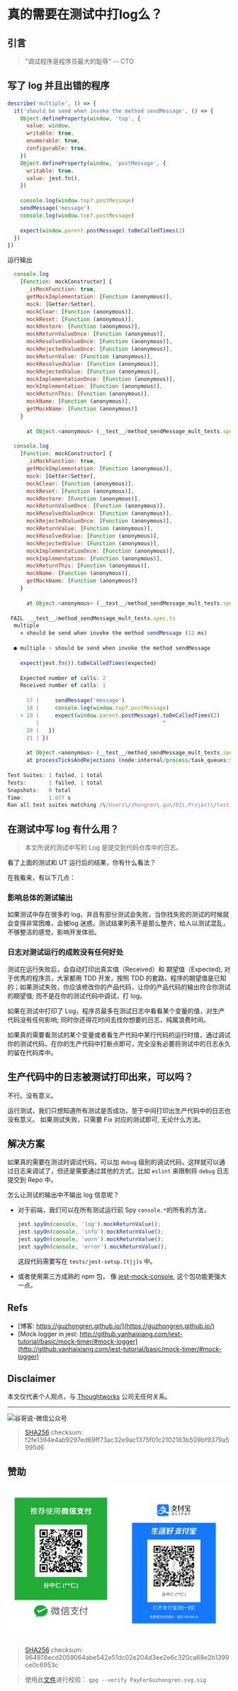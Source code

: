 # 真的需要在测试中打log么？


## 引言

> "调试程序是程序员最大的耻辱" -- CTO

## 写了 log 并且出错的程序

```js
describe('multiple', () => {
  it('should be send when invoke the method sendMessage', () => {
    Object.defineProperty(window, 'top', {
      value: window,
      writable: true,
      enumerable: true,
      configurable: true,
    })
    Object.defineProperty(window, 'postMessage', {
      writable: true,
      value: jest.fn(),
    })

    console.log(window.top?.postMessage)
    sendMessage('message')
    console.log(window.top?.postMessage)

    expect(window.parent.postMessage).toBeCalledTimes(2)
  })
})

```

运行输出

```js
  console.log
    [Function: mockConstructor] {
      _isMockFunction: true,
      getMockImplementation: [Function (anonymous)],
      mock: [Getter/Setter],
      mockClear: [Function (anonymous)],
      mockReset: [Function (anonymous)],
      mockRestore: [Function (anonymous)],
      mockReturnValueOnce: [Function (anonymous)],
      mockResolvedValueOnce: [Function (anonymous)],
      mockRejectedValueOnce: [Function (anonymous)],
      mockReturnValue: [Function (anonymous)],
      mockResolvedValue: [Function (anonymous)],
      mockRejectedValue: [Function (anonymous)],
      mockImplementationOnce: [Function (anonymous)],
      mockImplementation: [Function (anonymous)],
      mockReturnThis: [Function (anonymous)],
      mockName: [Function (anonymous)],
      getMockName: [Function (anonymous)]
    }

      at Object.<anonymous> (__test__/method_sendMessage_mult_tests.spec.ts:16:13)

  console.log
    [Function: mockConstructor] {
      _isMockFunction: true,
      getMockImplementation: [Function (anonymous)],
      mock: [Getter/Setter],
      mockClear: [Function (anonymous)],
      mockReset: [Function (anonymous)],
      mockRestore: [Function (anonymous)],
      mockReturnValueOnce: [Function (anonymous)],
      mockResolvedValueOnce: [Function (anonymous)],
      mockRejectedValueOnce: [Function (anonymous)],
      mockReturnValue: [Function (anonymous)],
      mockResolvedValue: [Function (anonymous)],
      mockRejectedValue: [Function (anonymous)],
      mockImplementationOnce: [Function (anonymous)],
      mockImplementation: [Function (anonymous)],
      mockReturnThis: [Function (anonymous)],
      mockName: [Function (anonymous)],
      getMockName: [Function (anonymous)]
    }

      at Object.<anonymous> (__test__/method_sendMessage_mult_tests.spec.ts:18:13)

 FAIL  __test__/method_sendMessage_mult_tests.spec.ts
  multiple
    ✕ should be send when invoke the method sendMessage (12 ms)

  ● multiple › should be send when invoke the method sendMessage

    expect(jest.fn()).toBeCalledTimes(expected)

    Expected number of calls: 2
    Received number of calls: 1

      17 |     sendMessage('message')
      18 |     console.log(window.top?.postMessage)
    > 19 |     expect(window.parent.postMessage).toBeCalledTimes(2)
         |                                       ^
      20 |   })
      21 | })

      at Object.<anonymous> (__test__/method_sendMessage_mult_tests.spec.ts:19:39)
      at processTicksAndRejections (node:internal/process/task_queues:96:5)

Test Suites: 1 failed, 1 total
Tests:       1 failed, 1 total
Snapshots:   0 total
Time:        1.077 s
Ran all test suites matching /\/Users\/zhongren\.gu\/01\.Project\/test-window-object\/__test__\/method_sendMessage_mult_tests\.spec\.ts/i with tests matching "multiple should be send when invoke the method sendMessage".
```

## 在测试中写 log 有什么用？
> 本文所说的测试中写的 Log 是提交到代码仓库中的日志。

看了上面的测试和 UT 运行后的结果，你有什么看法？

在我看来，有以下几点：

### 影响总体的测试输出

如果测试中存在很多的 log，并且有部分测试会失败，当你找失败的测试的时候就会变得非常困难，会被log 迷惑。测试结果列表不是那么整齐，给人以测试混乱，不够整洁的感觉，影响开发体验。

### 日志对测试运行的成败没有任何好处

测试在运行失败后，会自动打印出真实值（Received）和 期望值（Expected), 对于优秀的程序员，大家都用 TDD 开发，按照 TDD 的套路，程序的期望值是已知的；如果测试失败，你应该修改你的产品代码，让你的产品代码的输出符合你测试的期望值; 而不是在你的测试代码中调试，打 log。

如果在测试中打印了 Log，程序员最多在测试日志中看看某个变量的值，对生产代码没有任何影响; 同时你还得花时间去找你想要的日志，纯属浪费时间。

如果真的需要看测试的某个变量或者看生产代码中某行代码的运行时值，通过调试你的测试代码，在你的生产代码中打断点即可，完全没有必要将测试中的日志永久的留在代码库中。

## 生产代码中的日志被测试打印出来，可以吗？

不行。没有意义。

运行测试，我们只想知道所有测试是否成功，至于中间打印出生产代码中的日志也没有意义。
如果测试失败，只需要 Fix 对应的测试即可, 无论什么方法。


## 解决方案

如果真的需要在测试时调试代码，可以加 `debug` 级别的调试代码，这样就可以通过日志来调试了，但还是需要通过其他的方式，比如 `eslint` 来限制将 `debug` 日志提交到 Repo 中。

怎么让测试的输出中不输出 log 信息呢？

- 对于前端，我们可以在所有测试运行前 Spy `console.*`的所有的方法，

  ```js
  jest.spyOn(console, 'log').mockReturnValue();
  jest.spyOn(console, 'info').mockReturnValue();
  jest.spyOn(console, 'warn').mockReturnValue();
  jest.spyOn(console, 'error').mockReturnValue();
  ```

  这段代码需要写在 `tests/jest-setup.[t|j]s` 中。

- 或者使用第三方成熟的 npm 包， 像 [jest-mock-console](https://www.npmjs.com/package/jest-mock-console), 这个包功能更强大一点。


## Refs

* [博客: https://guzhongren.github.io/](https://guzhongren.github.io/)
* [Mock logger in jest: http://github.yanhaixiang.com/jest-tutorial/basic/mock-timer/#mock-logger](http://github.yanhaixiang.com/jest-tutorial/basic/mock-timer/#mock-logger)
## Disclaimer

本文仅代表个人观点，与 [Thoughtworks](https://www.Thoughtworks.com/) 公司无任何关系。

----
![谷哥说-微信公众号](https://cdn.staticaly.com/gh/guzhongren/data-hosting@main/20210819/wechat.ae9zxgscqcg.png)
> [SHA256](https://emn178.github.io/online-tools/sha256_checksum.html) checksum: f2fe1394e4ab9297ed69ff73ac32e9ac1375f01c2102183b509bf9379a5995d6

## 赞助

![PayForGuzhongren](/images/pay/PayForGuzhongren.svg)
> [SHA256](https://emn178.github.io/online-tools/sha256_checksum.html) checksum: 964978ecd2059064abe542e51dc02e204d3ee2e6c320ca68e2b1399ce0c6953c

> 使用此[文件](https://guzhongren.github.io/images/pay/payforguzhongren.svg.sig)进行校验： `gpg --verify PayForGuzhongren.svg.sig`

